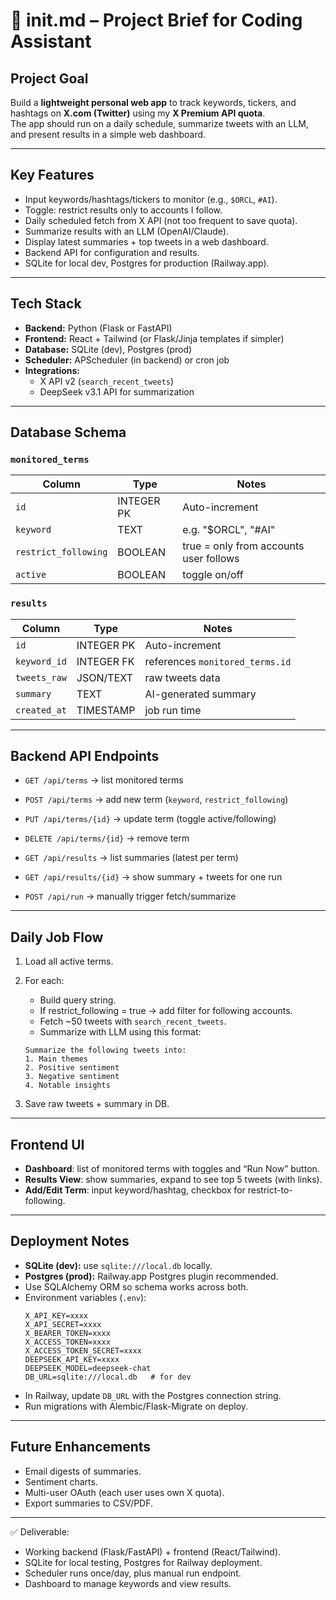 # 📄 init.md – Project Brief for Coding Assistant

## Project Goal
Build a **lightweight personal web app** to track keywords, tickers, and hashtags on **X.com (Twitter)** using my **X Premium API quota**.  
The app should run on a daily schedule, summarize tweets with an LLM, and present results in a simple web dashboard.  

---

## Key Features
- Input keywords/hashtags/tickers to monitor (e.g., `$ORCL`, `#AI`).  
- Toggle: restrict results only to accounts I follow.  
- Daily scheduled fetch from X API (not too frequent to save quota).  
- Summarize results with an LLM (OpenAI/Claude).  
- Display latest summaries + top tweets in a web dashboard.  
- Backend API for configuration and results.  
- SQLite for local dev, Postgres for production (Railway.app).  

---

## Tech Stack
- **Backend:** Python (Flask or FastAPI)  
- **Frontend:** React + Tailwind (or Flask/Jinja templates if simpler)  
- **Database:** SQLite (dev), Postgres (prod)  
- **Scheduler:** APScheduler (in backend) or cron job  
- **Integrations:**  
  - X API v2 (`search_recent_tweets`)  
  - DeepSeek v3.1 API for summarization  

---

## Database Schema

### `monitored_terms`
| Column               | Type       | Notes |
|-----------------------|------------|-------|
| `id`                 | INTEGER PK | Auto-increment |
| `keyword`            | TEXT       | e.g. "$ORCL", "#AI" |
| `restrict_following` | BOOLEAN    | true = only from accounts user follows |
| `active`             | BOOLEAN    | toggle on/off |

### `results`
| Column        | Type       | Notes |
|---------------|------------|-------|
| `id`          | INTEGER PK | Auto-increment |
| `keyword_id`  | INTEGER FK | references `monitored_terms.id` |
| `tweets_raw`  | JSON/TEXT  | raw tweets data |
| `summary`     | TEXT       | AI-generated summary |
| `created_at`  | TIMESTAMP  | job run time |

---

## Backend API Endpoints

- `GET /api/terms` → list monitored terms  
- `POST /api/terms` → add new term (`keyword`, `restrict_following`)  
- `PUT /api/terms/{id}` → update term (toggle active/following)  
- `DELETE /api/terms/{id}` → remove term  

- `GET /api/results` → list summaries (latest per term)  
- `GET /api/results/{id}` → show summary + tweets for one run  

- `POST /api/run` → manually trigger fetch/summarize  

---

## Daily Job Flow
1. Load all active terms.  
2. For each:  
   - Build query string.  
   - If restrict_following = true → add filter for following accounts.  
   - Fetch ~50 tweets with `search_recent_tweets`.  
   - Summarize with LLM using this format:  

   ```
   Summarize the following tweets into:
   1. Main themes
   2. Positive sentiment
   3. Negative sentiment
   4. Notable insights
   ```
3. Save raw tweets + summary in DB.  

---

## Frontend UI
- **Dashboard**: list of monitored terms with toggles and “Run Now” button.  
- **Results View**: show summaries, expand to see top 5 tweets (with links).  
- **Add/Edit Term**: input keyword/hashtag, checkbox for restrict-to-following.  

---

## Deployment Notes
- **SQLite (dev):** use `sqlite:///local.db` locally.  
- **Postgres (prod):** Railway.app Postgres plugin recommended.  
- Use SQLAlchemy ORM so schema works across both.  
- Environment variables (`.env`):  
  ```
  X_API_KEY=xxxx
  X_API_SECRET=xxxx
  X_BEARER_TOKEN=xxxx
  X_ACCESS_TOKEN=xxxx
  X_ACCESS_TOKEN_SECRET=xxxx
  DEEPSEEK_API_KEY=xxxx
  DEEPSEEK_MODEL=deepseek-chat
  DB_URL=sqlite:///local.db   # for dev
  ```
- In Railway, update `DB_URL` with the Postgres connection string.  
- Run migrations with Alembic/Flask-Migrate on deploy.  

---

## Future Enhancements
- Email digests of summaries.  
- Sentiment charts.  
- Multi-user OAuth (each user uses own X quota).  
- Export summaries to CSV/PDF.  

---

✅ Deliverable:  
- Working backend (Flask/FastAPI) + frontend (React/Tailwind).  
- SQLite for local testing, Postgres for Railway deployment.  
- Scheduler runs once/day, plus manual run endpoint.  
- Dashboard to manage keywords and view results.  
